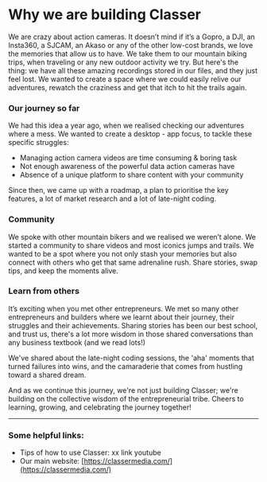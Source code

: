 # Why we are building Classer

We are crazy about action cameras. It doesn’t mind if it’s a Gopro, a DJI, an Insta360, a SJCAM, an Akaso or any of the other low-cost brands, we love the memories that allow us to have. We take them to our mountain biking trips, when traveling or any new outdoor activity we try. But here's the thing: we have all these amazing recordings stored in our files, and they just feel lost. We wanted to create a space where we could easily relive our adventures, rewatch the craziness and get that itch to hit the trails again.

### **Our journey so far**

We had this idea a year ago, when we realised checking our adventures where a mess. We wanted to create a desktop - app focus, to tackle these specific struggles:

- Managing action camera videos are time consuming & boring task
- Not enough awareness of the powerful data action cameras have
- Absence of a unique platform to share content with your community

Since then, we came up with a roadmap, a plan to prioritise the key features, a lot of market research and a lot of late-night coding.

### **Community**

We spoke with other mountain bikers and we realised we weren’t alone. We started a community to share videos and most iconics jumps and trails. We wanted to be a spot where you not only stash your memories but also connect with others who get that same adrenaline rush. Share stories, swap tips, and keep the moments alive. 

### **Learn from others**

It’s exciting when you met other entrepreneurs. We met so many other entrepreneurs and builders where we learnt about their journey, their struggles and their achievements. Sharing stories has been our best school, and trust us, there's a lot more wisdom in those shared conversations than any business textbook (and we read lots!)

We've shared about the late-night coding sessions, the 'aha' moments that turned failures into wins, and the camaraderie that comes from hustling toward a shared dream. 

And as we continue this journey, we're not just building Classer; we're building on the collective wisdom of the entrepreneurial tribe. Cheers to learning, growing, and celebrating the journey together!

---

### Some helpful links:

- Tips of how to use Classer: xx link youtube
- Our main website:  [https://classermedia.com/](https://classermedia.com/)